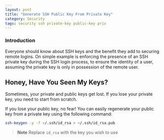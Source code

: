 ```yaml
---
layout: post
title: "Generate SSH Public Key From Private Key"
category: Security
tags: security ssh private-key public-key priv
---
```

### Introduction

Everyone should know about SSH keys and the benefit they add to securing remote logins. On simple example is enforcing the presence of an SSH private key during the SSH login process, to ensure the identity of a user, assuming the private key is only in possession of the remote user.

## Honey, Have You Seen My Keys?

Sometimes, your private and public keys get lost. If you lose your private key, you need to start from scratch.

If you lose your public key, no fear! You can easily regenerate your public key from a private key using the following command:

```bash
ssh-keygen -y -f ~/.ssh/id_rsa > ~/.ssh/id_rsa.pub
```

> **Note** Replace `id_rsa` with the key you wish to use